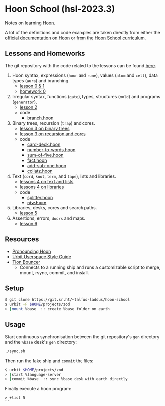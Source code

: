 # Hoon School (hsl-2023.3)

Notes on learning [Hoon](https://developers.urbit.org/reference/hoon/overview).

A lot of the definitions and code examples are taken directly from either the [official documentation on Hoon](https://developers.urbit.org/reference/hoon/overview) or from the [Hoon School curriculum](https://developers.urbit.org/guides/core/hoon-school/A-intro).

## Lessons and Homeworks

The git repository with the code related to the lessons can be found [here](https://git.sr.ht/~talfus-laddus/hoon-school).

1. Hoon syntax, expressions (`hoon` and `rune`), values (`atom` and `cell`), data types (`aura`) and branching.
    - [lesson 0 & 1](lessons/hsl-1.md)
    - [homework 0](homeworks/hw-0.md)
2. Irregular syntax, functions (`gate`), types, structures (`mold`) and programs (`generator`).
    - [lesson 2](lessons/hsl-2.md)
    - code
        - [branch.hoon](gen/two/branch.hoon)
3. Binary trees, recursion (`trap`) and cores.
    - [lesson 3 on binary trees](lessons/hsl-3-1.md)
    - [lesson 3 on recursion and cores](lessons/hsl-3-2.md)
    - code
        - [card-deck.hoon](gen/three/card-deck.hoon)
        - [number-to-words.hoon](lib/number-to-words.hoon)
        - [sum-of-five.hoon](gen/three/sum-of-five.hoon)
        - [fact.hoon](gen/three/fact.hoon)
        - [add-sub-one.hoon](gen/three/add-sub-one.hoon)
        - [collatz.hoon](gen/three/collatz.hoon)
4. Text (`cord`, `knot`, `term`, and `tape`), lists and libraries.
    - [lessons 4 on text and lists](lessons/hsl-4-1.md)
    - [lessons 4 on libraries](lessons/hsl-4-2.md)
    - code
      - [splitter.hoon](gen/four/splitter.hoon)
      - [ntw.hoon](gen/four/ntw.hoon)
5. Libraries, desks, cores and search paths.
    - [lesson 5](lessons/hsl-5.md)
6. Assertions, errors, `doors` and maps.
    - [lesson 6](lessons/hsl-6.md)

## Resources

- [Pronouncing Hoon](pronouncing-hoon.md)
- [Urbit Userspace Style Guide](https://www.ajlamarc.com/blog/2023-02-26-urbit-style/)
- [Tlon Bouncer](https://github.com/tloncorp/bouncer)
    - Connects to a running ship and runs a customizable script to merge, mount, rsync, commit, and install.

## Setup

```bash
$ git clone https://git.sr.ht/~talfus-laddus/hoon-school
$ urbit -F $HOME/projects/zod
> |mount %base  :: create %base folder on earth
```

## Usage

Start continuous synchronisation between the git repository's `gen` directory and the `%base` desk's `gen` directory:
```bash
./sync.sh
```

Then run the fake ship and `commit` the files:
```bash
$ urbit $HOME/projects/zod
> |start %language-server
> |commit %base  :: sync %base desk with earth directly
```

Finally execute a hoon program:
```dojo
> +list 5
``
